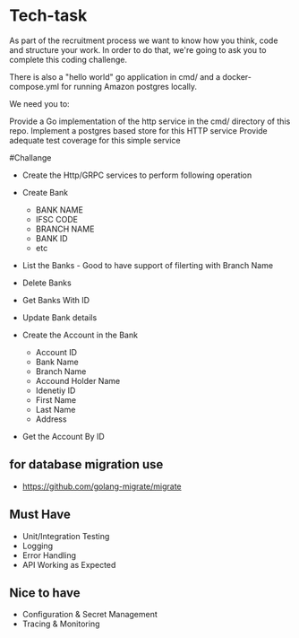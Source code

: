 # Tech-task
As part of the recruitment process we want to know how you think, code and structure your work. In order to do that, we're going to ask you to complete this coding challenge.  


There is also a "hello world" go application in cmd/ and a docker-compose.yml for running Amazon postgres locally.

We need you to:

Provide a Go implementation of the http service in the cmd/ directory of this repo.
Implement a postgres based store for this HTTP service
Provide adequate test coverage for this simple service

#Challange 
- Create the Http/GRPC services to perform following operation 
- Create Bank 
    - BANK NAME 
    - IFSC CODE 
    - BRANCH NAME 
    - BANK ID 
    - etc 
- List the Banks - Good to have  support of filerting with Branch Name 
- Delete Banks 
- Get Banks With ID 
- Update Bank details 

- Create the Account in the Bank
  - Account ID 
  - Bank Name 
  - Branch Name 
  - Accound Holder Name 
  - Idenetiy ID 
  - First Name 
  - Last Name 
  - Address 
- Get the Account By ID 


## for database migration use 
- https://github.com/golang-migrate/migrate 

## Must Have 
- Unit/Integration Testing 
- Logging 
- Error Handling 
- API Working as Expected

## Nice to have 
- Configuration & Secret Management 
- Tracing & Monitoring

